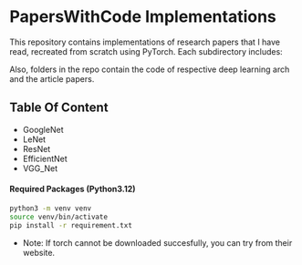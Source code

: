 # PapersWithCode Implementations

This repository contains implementations of research papers that I have read, recreated from scratch using PyTorch. Each subdirectory includes:

Also, folders in the repo contain the code of respective deep learning arch and the article papers.
## Table Of Content

+ GoogleNet
+ LeNet
+ ResNet
+ EfficientNet
+ VGG_Net


#### Required Packages (Python3.12)
```bash
python3 -m venv venv
source venv/bin/activate
pip install -r requirement.txt
```
* Note: If torch cannot be downloaded succesfully, you can try from their website.
